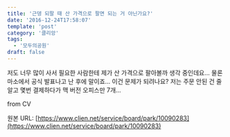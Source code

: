 ```yaml
---
title: '근뎅 되팔 때 산 가격으로 팔면 되는 거 아닌가요?'
date: '2016-12-24T17:58:07'
template: 'post'
category: '클리앙'
tags: 
  - '모두의공원'
draft: false
---
```


저도 너무 많이 사서 필요한 사람한테 제가 산 가격으로 팔아볼까 생각 중인데요... 물론 마소에서 공식 발표나고 난 후에 말이죠... 이건 문제가 되려나요? 저는 주문 안된 건 줄 알고 몇번 결제하다가 맥 버전 오피스만 7개...  
  
from CV

원본 URL: [https://www.clien.net/service/board/park/10090283](https://www.clien.net/service/board/park/10090283)